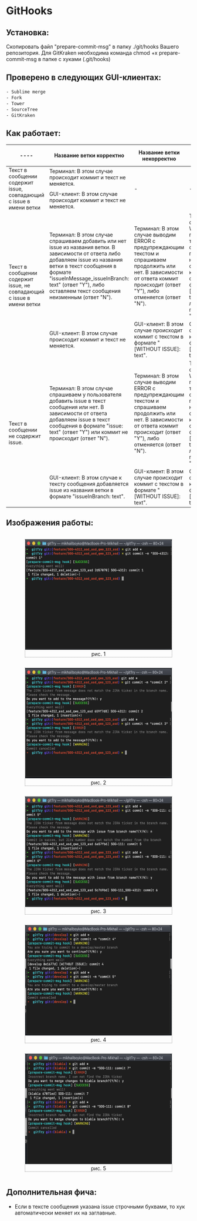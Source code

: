 # GitHooks

## Установка:
Скопировать файл "prepare-commit-msg" в папку ./git/hooks Вашего репозитория.
Для GitKraken необходима команда chmod +x prepare-commit-msg в папке с хуками (.git/hooks)
 
 
## Проверено в следующих GUI-клиентах:
    - Sublime merge
    - Fork
    - Tower
    - SourceTree
    - GitKraken 
    
## Как работает:
<table>
       <thead>
           <tr>
               <th>----</th>
               <th>Название ветки корректно</th>
               <th>Название ветки некорректно</th>
               <th>Название ветки является служебным|</th>
           </tr>
       </thead>
       <tbody>
           <tr>
               <td rowspan=2>Текст в сообщении содержит issue, совпадающий с issue в имени ветки</td>
               <td>Терминал: В этом случае происходит коммит и текст не меняется. </td>
               <td rowspan=2>-</td>
               <td rowspan=2>-</td>
           </tr>
           <tr>
               <td>GUI-клиент: В этом случае происходит коммит и текст не меняется.</td>
           </tr>
            <tr>
               <td rowspan=2>Текст в сообщении содержит issue, не совпадающий с issue в имени ветки</td>
               <td>Терминал: В этом случае спрашиваем добавить или нет issue из названия ветки. В зависимости от ответа либо добавляем issue из названия ветки в текст сообщения в формате "issueInMessage_issueInBranch: text" (ответ "Y"), либо оставляем текст сообщения неизменным (ответ "N").</td>
               <td>Терминал: В этом случае выводим ERROR с предупреждающим текстом и спрашиваем продолжить или нет. В зависимости от ответа коммит происходит (ответ "Y"), либо отменяется (ответ "N").</td>
               <td>Терминал: В этом случае выводим WARNING с предупреждающим текстом и спрашиваем продолжить или нет. В зависимости от ответа, либо коммит происходит с текстом в формате "[WITHOUT ISSUE]: text" (ответ "Y"), либо коммит не происходит (ответ "N").</td>
           </tr>
           <tr>
               <td>GUI-клиент: В этом случае происходит коммит и текст не меняется.</td>
               <td>GUI-клиент: В этом случае происходит коммит с текстом в формате "[WITHOUT ISSUE]: text".</td>
               <td>GUI-клиент: В этом случае происходит коммит с текстом в формате "[WITHOUT ISSUE]: text".</td>
           </tr>
           <tr>
               <td rowspan=2>Текст в сообщении не содержит issue.</td>
               <td>Терминал: В этом случае спрашиваем у пользователя добавить issue в текст сообщения или нет. В зависимости от ответа добавляем issue в текст сообщения в формате "issue: text" (ответ "Y") или коммит не происходит (ответ "N").</td>
               <td>Терминал: В этом случае выводим ERROR с предупреждающим текстом и спрашиваем продолжить или нет. В зависимости от ответа коммит происходит (ответ "Y"), либо отменяется (ответ "N").</td>
               <td>Терминал: В этом случае выводим WARNING с предупреждающим текстом и спрашиваем продолжить или нет. В зависимости от ответа, либо коммит происходит с текстом в формате "[WITHOUT ISSUE]: text" (ответ "Y"), либо коммит не происходит (ответ "N").</td>
           </tr>
           <tr>
               <td>GUI-клиент: В этом случае к тексту сообщения добавляется issue из названия ветки в формате "issueInBranch: text".</td>
               <td>GUI-клиент: В этом случае происходит коммит с текстом в формате "[WITHOUT ISSUE]: text".</td>
               <td>GUI-клиент: В этом случае происходит коммит с текстом в формате "[WITHOUT ISSUE]: text".</td>
           </tr>
       </tbody>
</table>
    
## Изображения работы:
<div style="text-align:center">
    <figure style="display:inline-block; border: 1px dotted gray;">
        <img src="Images/hook_1.png" width="400" height="300">
        <figcaption style="text-align:center">рис. 1</figcaption>
    </figure>
    <figure style="display:inline-block; border: 1px dotted gray;">
        <img src="Images/hook_2.png" width="400" height="300">
        <figcaption style="text-align:center">рис. 2</figcaption>
    </figure>
    <figure style="display:inline-block; border: 1px dotted gray;">
        <img src="Images/hook_3.png" width="400" height="300">
        <figcaption style="text-align:center">рис. 3</figcaption> 
    </figure>
    <figure style="display:inline-block; border: 1px dotted gray;">
        <img src="Images/hook_4.png" width="400" height="300">
        <figcaption style="text-align:center">рис. 4</figcaption>
    </figure>
    <figure style="display:inline-block; border: 1px dotted gray;">
        <img src="Images/hook_5.png" width="400" height="300">
        <figcaption style="text-align:center">рис. 5</figcaption>
    </figure>
</div>


## Дополнительная фича:
- Если в тексте сообщения указана issue строчными буквами, то хук автоматически меняет их на заглавные.

    
